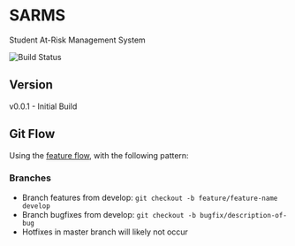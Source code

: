 # SARMS

Student At-Risk Management System

![Build Status](https://travis-ci.org/AndrewBellamy/SARMS.svg?branch=develop)

## Version

v0.0.1 - Initial Build

## Git Flow
Using the [feature flow](https://www.atlassian.com/git/tutorials/comparing-workflows/gitflow-workflow), with the following pattern:

### Branches
*    Branch features from develop: `git checkout -b feature/feature-name develop`
*    Branch bugfixes from develop: `git checkout -b bugfix/description-of-bug`
*    Hotfixes in master branch will likely not occur

